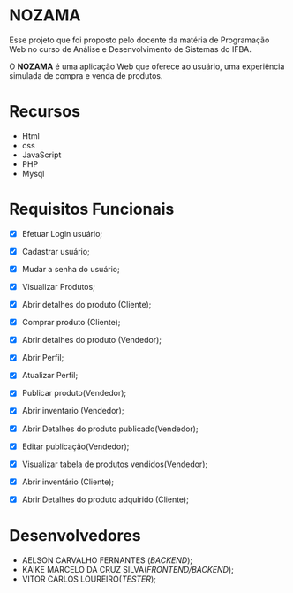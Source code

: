 # NOZAMA

Esse projeto que foi proposto pelo docente da matéria de Programação Web no curso de Análise e Desenvolvimento de Sistemas do IFBA.

O **NOZAMA** é uma aplicação Web que oferece ao usuário, uma experiência simulada de compra e venda de produtos.

# Recursos
- Html
- css
- JavaScript
- PHP
- Mysql

# Requisitos Funcionais

- [X] Efetuar Login usuário;
- [X] Cadastrar usuário;
- [X] Mudar a senha do usuário;
- [X] Visualizar Produtos;
- [X] Abrir detalhes do produto (Cliente);
- [X] Comprar produto (Cliente);
- [X] Abrir detalhes do produto (Vendedor);
- [X] Abrir Perfil;
- [X] Atualizar Perfil;
- [X] Publicar produto(Vendedor);
- [X] Abrir inventario (Vendedor);
- [X] Abrir Detalhes do produto publicado(Vendedor);
- [X] Editar publicação(Vendedor);
- [X] Visualizar tabela de produtos vendidos(Vendedor);
- [X] Abrir inventário (Cliente);
- [X] Abrir Detalhes do produto adquirido (Cliente);


# Desenvolvedores
- AELSON CARVALHO FERNANTES (*BACKEND*);
- KAIKE MARCELO DA CRUZ SILVA(*FRONTEND/BACKEND*);
- VITOR CARLOS LOUREIRO(*TESTER*);
